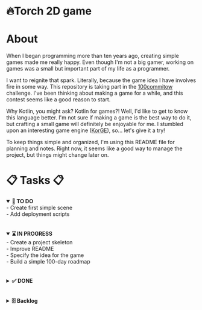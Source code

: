 # 🔥Torch 2D game

# About

When I began programming more than ten years ago, creating simple games made me really happy. Even though I'm not a big
gamer, working on games was a small but important part of my life as a programmer.

I want to reignite that spark. Literally, because the game idea I have involves fire in some way. This repository is
taking part in the [100commitow](https://100commitow.pl) challenge. I've been thinking about making a game for a while,
and this contest seems like a good reason to start.

Why Kotlin, you might ask? Kotlin for games?! Well, I'd like to get to know this language better. I'm not sure if making
a game is the best way to do it, but crafting a small game will definitely be enjoyable for me. I stumbled upon an
interesting game engine ([KorGE](https://korge.org)), so... let's give it a try!

To keep things simple and organized, I'm using this README file for planning and notes. Right now, it seems like a good
way to manage the project, but things might change later on.

# 📋 Tasks 📋

<details open>
  <summary>   <b>📝 TO DO</b> </summary>
- Create first simple scene<br>
- Add deployment scripts

</details>
<br><br>
<details open>
  <summary>   <b>⌛ IN PROGRESS</b> </summary>
 - Create a project skeleton<br>
 - Improve README <br>
 - Specify the idea for the game <br>
 - Build a simple 100-day roadmap <br>
</details>
<br><br>
<details>
  <summary>   <b>✅ DONE</b> </summary>
 - Init the repo :)
</details>
<br><br>
<details>
  <summary>  <b> 🗄️ Backlog</b> </summary>
</details>
